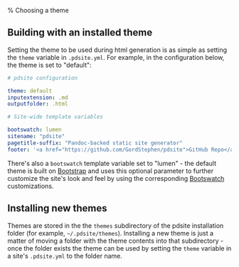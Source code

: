 % Choosing a theme

## Building with an installed theme

Setting the theme to be used during html generation is as simple as setting the `theme` variable in `.pdsite.yml`. For example, in the configuration below, the theme is set to "default":

```yaml
# pdsite configuration

theme: default
inputextension: .md
outputfolder: .html

# Site-wide template variables

bootswatch: lumen 
sitename: "pdsite"
pagetitle-suffix: "Pandoc-backed static site generator"
footer: '<a href="https://github.com/GordStephen/pdsite">GitHub Repo</a> | <a href="https://github.com/GordStephen/pdsite/issues">Report an Issue</a>'
```

There's also a `bootswatch` template variable set to "lumen" - the default theme is built on [Bootstrap](http://getbootstrap.com/) and uses this optional parameter to further customize the site's look and feel by using the corresponding [Bootswatch](http://bootswatch.com/) customizations. 

## Installing new themes

Themes are stored in the the `themes` subdirectory of the pdsite installation folder (for example, `~/.pdsite/themes`). Installing a new theme is just a matter of moving a folder with the theme contents into that subdirectory - once the folder exists the theme can be used by setting the `theme` variable in a site's `.pdsite.yml` to the folder name.
